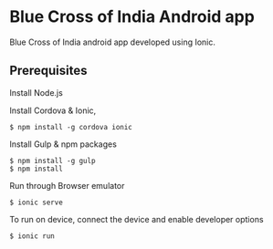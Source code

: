 # Blue Cross of India Android app

Blue Cross of India android app developed using Ionic.

## Prerequisites ##

Install Node.js

Install Cordova & Ionic,

```
$ npm install -g cordova ionic

```

Install Gulp & npm packages

```
$ npm install -g gulp 
$ npm install

```

Run through Browser emulator 

```
$ ionic serve

```

To run on device, connect the device and enable developer options

```
$ ionic run

```
